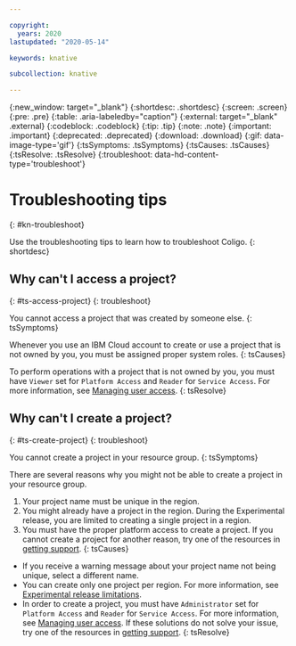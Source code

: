```yaml
---

copyright:
  years: 2020
lastupdated: "2020-05-14"

keywords: knative

subcollection: knative

---
```


{:new_window: target="_blank"}
{:shortdesc: .shortdesc}
{:screen: .screen}
{:pre: .pre}
{:table: .aria-labeledby="caption"}
{:external: target="_blank" .external}
{:codeblock: .codeblock}
{:tip: .tip}
{:note: .note}
{:important: .important}
{:deprecated: .deprecated}
{:download: .download}
{:gif: data-image-type='gif'}
{:tsSymptoms: .tsSymptoms}
{:tsCauses: .tsCauses}
{:tsResolve: .tsResolve}
{:troubleshoot: data-hd-content-type='troubleshoot'}

# Troubleshooting tips
{: #kn-troubleshoot}

Use the troubleshooting tips to learn how to troubleshoot Coligo.
{: shortdesc}

## Why can't I access a project?
{: #ts-access-project}
{: troubleshoot}

You cannot access a project that was created by someone else.
{: tsSymptoms}
   
Whenever you use an IBM Cloud account to create or use a project that is not owned by you, you must be assigned proper system roles. 
{: tsCauses}

To perform operations with a project that is not owned by you, you must have `Viewer` set for `Platform Access` and `Reader` for `Service Access`. For more information, see [Managing user access](/docs/knative?topic=knative-knative-iam).
{: tsResolve}

## Why can't I create a project?
{: #ts-create-project}
{: troubleshoot}

You cannot create a project in your resource group.
{: tsSymptoms}
   
There are several reasons why you might not be able to create a project in your resource group.

1. Your project name must be unique in the region. 
2. You might already have a project in the region. During the Experimental release, you are limited to creating a single project in a region.
3. You must have the proper platform access to create a project. 
If you cannot create a project for another reason, try one of the resources in [getting support](/docs/knative?topic=knative-get-support).
{: tsCauses}

- If you receive a warning message about your project name not being unique, select a different name. 
- You can create only one project per region. For more information, see [Experimental release limitations](/docs/knative?topic=knative-kn-limits#kn-limits_experimental).
- In order to create a project, you must have `Administrator` set for `Platform Access` and `Reader` for `Service Access`. For more information, see [Managing user access](/docs/knative?topic=knative-knative-iam).
If these solutions do not solve your issue, try one of the resources in [getting support](/docs/knative?topic=knative-get-support).
{: tsResolve}
